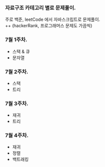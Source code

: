 ### 자료구조 카테고리 별로 문제풀이.

주로 백준, leetCode 에서 자바스크립트로 문제풀이.  
++ (hackerRank, 프로그래머스 문제도 가끔씩)

### 7월 1주차.

- 스택 & 큐
- 문자열

### 7월 2주차.

- 스택
- 트리

### 7월 3주차.

- 재귀
- 트리

### 7월 4주차.

- 재귀
- 정렬
- 백트래킹

